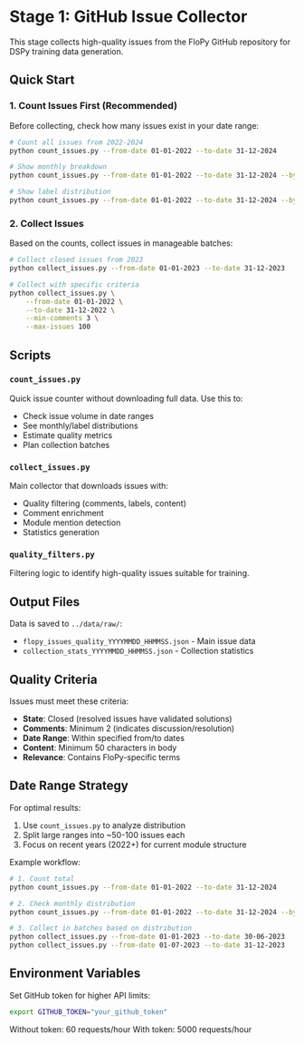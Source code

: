 # Stage 1: GitHub Issue Collector

This stage collects high-quality issues from the FloPy GitHub repository for DSPy training data generation.

## Quick Start

### 1. Count Issues First (Recommended)

Before collecting, check how many issues exist in your date range:

```bash
# Count all issues from 2022-2024
python count_issues.py --from-date 01-01-2022 --to-date 31-12-2024

# Show monthly breakdown
python count_issues.py --from-date 01-01-2022 --to-date 31-12-2024 --by-month

# Show label distribution
python count_issues.py --from-date 01-01-2022 --to-date 31-12-2024 --by-label
```

### 2. Collect Issues

Based on the counts, collect issues in manageable batches:

```bash
# Collect closed issues from 2023
python collect_issues.py --from-date 01-01-2023 --to-date 31-12-2023

# Collect with specific criteria
python collect_issues.py \
    --from-date 01-01-2022 \
    --to-date 31-12-2022 \
    --min-comments 3 \
    --max-issues 100
```

## Scripts

### `count_issues.py`
Quick issue counter without downloading full data. Use this to:
- Check issue volume in date ranges
- See monthly/label distributions
- Estimate quality metrics
- Plan collection batches

### `collect_issues.py`
Main collector that downloads issues with:
- Quality filtering (comments, labels, content)
- Comment enrichment
- Module mention detection
- Statistics generation

### `quality_filters.py`
Filtering logic to identify high-quality issues suitable for training.

## Output Files

Data is saved to `../data/raw/`:

- `flopy_issues_quality_YYYYMMDD_HHMMSS.json` - Main issue data
- `collection_stats_YYYYMMDD_HHMMSS.json` - Collection statistics

## Quality Criteria

Issues must meet these criteria:
- **State**: Closed (resolved issues have validated solutions)
- **Comments**: Minimum 2 (indicates discussion/resolution)
- **Date Range**: Within specified from/to dates
- **Content**: Minimum 50 characters in body
- **Relevance**: Contains FloPy-specific terms

## Date Range Strategy

For optimal results:
1. Use `count_issues.py` to analyze distribution
2. Split large ranges into ~50-100 issues each
3. Focus on recent years (2022+) for current module structure

Example workflow:
```bash
# 1. Count total
python count_issues.py --from-date 01-01-2022 --to-date 31-12-2024

# 2. Check monthly distribution
python count_issues.py --from-date 01-01-2022 --to-date 31-12-2024 --by-month

# 3. Collect in batches based on distribution
python collect_issues.py --from-date 01-01-2023 --to-date 30-06-2023
python collect_issues.py --from-date 01-07-2023 --to-date 31-12-2023
```

## Environment Variables

Set GitHub token for higher API limits:
```bash
export GITHUB_TOKEN="your_github_token"
```

Without token: 60 requests/hour
With token: 5000 requests/hour